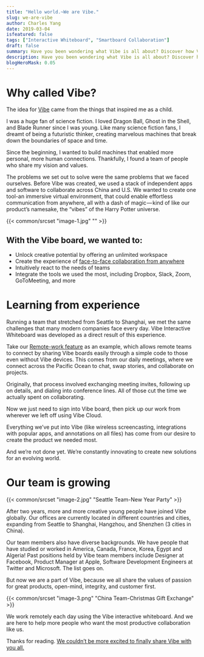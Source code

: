 ```yaml
---
title: "Hello world.~We are Vibe."
slug: we-are-vibe
author: Charles Yang
date: 2019-03-04
isfeatured: false
tags: ["Interactive Whiteboard", "Smartboard Collaboration"]
draft: false
summary: Have you been wondering what Vibe is all about? Discover how Vibe got its name and much more.
description: Have you been wondering what Vibe is all about? Discover how Vibe got its name and much more.
blogHeroMask: 0.05
---
```



# Why called Vibe? 

The idea for [Vibe](http://vibe.us/) came from the things that inspired me as a child.

I was a huge fan of science fiction. I loved Dragon Ball, Ghost in the Shell, and Blade Runner since I was young. Like many science fiction fans, I dreamt of being a futuristic thinker, creating marvelous machines that break down the boundaries of space and time.

Since the beginning, I wanted to build machines that enabled more personal, more human connections. Thankfully, I found a team of people who share my vision and values.

The problems we set out to solve were the same problems that we faced ourselves. Before Vibe was created, we used a stack of independent apps and software to collaborate across China and U.S. We wanted to create one tool-an immersive virtual environment, that could enable effortless communication from anywhere, all with a dash of magic — kind of like our product’s namesake, the “vibes” of the Harry Potter universe.


{{< common/srcset "image-1.jpg" "" >}}



## With the Vibe board, we wanted to:
- Unlock creative potential by offering an unlimited workspace
- Create the experience of [face-to-face collaboration from anywhere](https://vibe.us/product/#teamwork)
- Intuitively react to the needs of teams
- Integrate the tools we used the most, including Dropbox, Slack, Zoom, GoToMeeting, and more


# Learning from experience


Running a team that stretched from Seattle to Shanghai, we met the same challenges that many modern companies face every day. Vibe Interactive Whiteboard was developed as a direct result of this experience.

Take our [Remote-work feature](https://vibe.us/product/#video-conf) as an example, which allows remote teams to connect by sharing Vibe boards easily through a simple code to those even without Vibe devices. This comes from our daily meetings, where we connect across the Pacific Ocean to chat, swap stories, and collaborate on projects.

Originally, that process involved exchanging meeting invites, following up on details, and dialing into conference lines. All of those cut the time we actually spent on collaborating.

Now we just need to sign into Vibe board, then pick up our work from wherever we left off using Vibe Cloud.

Everything we’ve put into Vibe (like wireless screencasting, integrations with popular apps, and annotations on all files) has come from our desire to create the product we needed most.

And we’re not done yet. We’re constantly innovating to create new solutions for an evolving world.


# Our team is growing


{{< common/srcset "image-2.jpg" "Seattle Team-New Year Party" >}}


After two years, more and more creative young people have joined Vibe globally. Our offices are currently located in different countries and cities, expanding from Seattle to Shanghai, Hangzhou, and Shenzhen (3 cities in China). 


Our team members also have diverse backgrounds. We have people that have studied or worked in America, Canada, France, Korea, Egypt and Algeria! Past positions held by Vibe team members include Designer at Facebook, Product Manager at Apple, Software Development Engineers at Twitter and Microsoft. The list goes on. 

But now we are a part of Vibe, because we all share the values of passion for great products, open-mind, integrity, and customer first.


{{< common/srcset "image-3.png" "China Team-Christmas Gift Exchange" >}}


We work remotely each day using the Vibe interactive whiteboard. And we are here to help more people who want the most productive collaboration like us.

Thanks for reading. [We couldn’t be more excited to finally share Vibe with you all.](https://vibe.us/)
